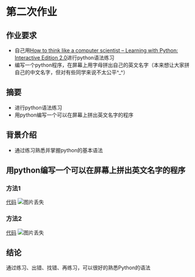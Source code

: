 # 第二次作业
## 作业要求
* 自己用[How to think like a computer scientist – Learning with Python: Interactive Edition 2.0](http://interactivepython.org/runestone/static/thinkcspy/index.html)进行python语法练习
* 编写一个python程序，在屏幕上用字母拼出自己的英文名字（本来想让大家拼自己的中文名字，但对有些同学来说不太公平^_^）

## 摘要
* 进行python语法练习
* 用python编写一个可以在屏幕上拼出英文名字的程序

## 背景介绍
* 通过练习熟悉并掌握python的基本语法

## 用python编写一个可以在屏幕上拼出英文名字的程序
### 方法1
[代码](https://github.com/whucyb/computational_physics_N2014301020067/blob/master/Exercise_02/1.py)
![图片丢失](https://github.com/whucyb/computational_physics_N2014301020067/blob/master/Exercise_02/1.png)
### 方法2
[代码](https://github.com/whucyb/computational_physics_N2014301020067/blob/master/Exercise_02/2.py)
![图片丢失](https://github.com/whucyb/computational_physics_N2014301020067/blob/master/Exercise_02/2.png)
## 结论
通过练习、出错、找错、再练习，可以很好的熟悉Python的语法
